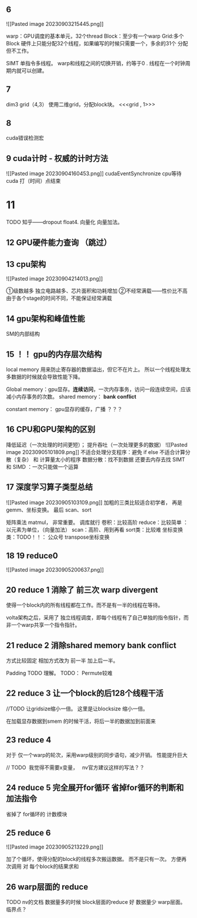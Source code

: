 ## 6
![[Pasted image 20230903215445.png]]


warp：GPU调度的基本单元，32个thread
Block：至少有一个warp
Grid:多个Block
硬件上只能分配32个线程，如果编写的时候只需要一个，多余的31个 分配 但不工作。

SIMT  单指令多线程。
warp和线程之间的切换开销，约等于0 .
线程在一个时钟周期内就可以创建。


## 7
dim3 grid（4,3）
使用二维grid，分配block块。
<<<grid  ,  1>>> 

## 8
cuda错误检测宏

## 9  cuda计时 - 权威的计时方法
![[Pasted image 20230904160453.png]]
cudaEventSynchronize  cpu等待  cuda 打（时间）点结束
# 11
TODO 知乎——dropout float4. 
向量化  向量加法。

## 12 GPU硬件能力查询  （跳过）


## 13  cpu架构
![[Pasted image 20230904214013.png]]


①级数越多   独立电路越多、芯片面积和功耗增加
②不经常满载——性价比不高
由于各个stage的时间不同，不能保证经常满载

## 14 gpu架构和峰值性能
SM的内部结构


## 15 ！！  gpu的内存层次结构

local memory 用来防止寄存器的数据溢出，但它不在片上。 所以一个线程处理太多数据的时候就会导致性能下降。

Global  memory：gpu显存。**连续访问**，一次内存事务，访问一段连续空间，应该减小内存事务的次数。
shared memory： **bank conflict**

constant memory： gpu显存的缓存，广播     ？？？

## 16 CPU和GPU架构的区别
降低延迟（一次处理的时间更短）；       提升吞吐（一次处理更多的数据）
![[Pasted image 20230905101809.png]]
不适合处理分支程序：避免 if  else
不适合计算分散（复杂） 和 计算量太小的程序
数据分散：找不到数据 还要去内存去找
SIMT 和 SIMD ：一次只能做一个运算

## 17 深度学习算子类型总结
![[Pasted image 20230905103109.png]]
加粗的三类比较适合初学者，  再是gemm、坐标变换。 最后 scan、sort


矩阵乘法  matmul， 非常重要。 调库就行
卷积：比较高阶
reduce：比较简单
：以元素为单位，（向量加法）
scan：高阶、用到再看
sort类：比较难
坐标变换类：TODO！！： 公众号 transpose坐标变换

## 18 19 reduce0

![[Pasted image 20230905200637.png]]

## 20 reduce 1  消除了 前三次 warp divergent
使得一个block内的所有线程都在工作。而不是有一半的线程在等待。

volta架构之后，采用了 独立线程调度，即每个线程有了自己单独的指令指针，而非一个warp共享一个指令指针。

## 21  reduce 2   消除shared memory bank conflict
方式比较固定
相加方式改为 前一半 加上后一半。

Padding  TODO 理解。
TODO： Permute较难

## 22 reduce 3 让一个block的后128个线程干活
//TODO  让gridsize缩小一倍。
这里是让blocksize 缩小一倍。

在加载显存数据到smem 的时候干活，将后一半的数据加到前面来

## 23 reduce 4
对于 仅一个warp的轮次，采用warp级别的同步语句，减少开销。 性能提升巨大

// TODO  我觉得不需要x变量，   nv官方建议这样的写法？？

## 24 reduce 5   完全展开for循环   省掉for循环的判断和加法指令

省掉了 for循环的 计数模块

## 25 reduce 6
![[Pasted image 20230905213229.png]]

加了个循环，使得分配的block的线程多次搬运数据。  而不是只有一次。
方便再次调用 对 每个block的结果求和
## 26 warp层面的 reduce
TODO  nv的文档
数据量多的时候  block层面的reduce 好
数据量少  warp层面。   临界点？




